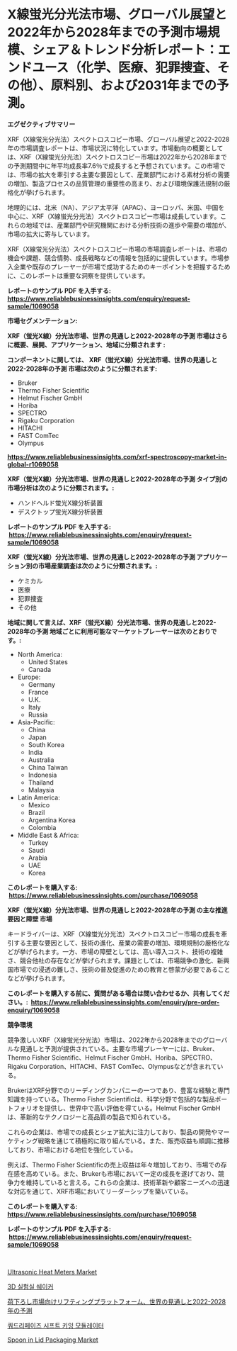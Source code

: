 <p><h1>X線蛍光分光法市場、グローバル展望と2022年から2028年までの予測市場規模、シェア＆トレンド分析レポート：エンドユース（化学、医療、犯罪捜査、その他）、原料別、および2031年までの予測。</h1></p><p><strong>エグゼクティブサマリー</strong></p>
<p><p>XRF（X線蛍光分光法）スペクトロスコピー市場、グローバル展望と2022-2028年の市場調査レポートは、市場状況に特化しています。市場動向の概要としては、XRF（X線蛍光分光法）スペクトロスコピー市場は2022年から2028年までの予測期間中に年平均成長率7.6％で成長すると予想されています。この市場では、市場の拡大を牽引する主要な要因として、産業部門における素材分析の需要の増加、製造プロセスの品質管理の重要性の高まり、および環境保護法規制の厳格化が挙げられます。</p><p>地理的には、北米（NA）、アジア太平洋（APAC）、ヨーロッパ、米国、中国を中心に、XRF（X線蛍光分光法）スペクトロスコピー市場は成長しています。これらの地域では、産業部門や研究機関における分析技術の進歩や需要の増加が、市場の拡大に寄与しています。</p><p>XRF（X線蛍光分光法）スペクトロスコピー市場の市場調査レポートは、市場の機会や課題、競合情勢、成長戦略などの情報を包括的に提供しています。市場参入企業や既存のプレーヤーが市場で成功するためのキーポイントを把握するために、このレポートは重要な洞察を提供しています。</p></p>
<p><strong>レポートのサンプル PDF を入手する: <a href="https://www.reliablebusinessinsights.com/enquiry/request-sample/1069058">https://www.reliablebusinessinsights.com/enquiry/request-sample/1069058</a></strong></p>
<p><strong>市場セグメンテーション:</strong></p>
<p><strong> XRF（蛍光X線）分光法市場、世界の見通しと2022-2028年の予測 市場はさらに概要、展開、アプリケーション、地域に分類されます :</strong></p>
<p><strong>コンポーネントに関しては、 XRF（蛍光X線）分光法市場、世界の見通しと2022-2028年の予測 市場は次のように分類されます: &nbsp;</strong></p>
<p><ul><li>Bruker</li><li>Thermo Fisher Scientific</li><li>Helmut Fischer GmbH</li><li>Horiba</li><li>SPECTRO</li><li>Rigaku Corporation</li><li>HITACHI</li><li>FAST ComTec</li><li>Olympus</li></ul></p>
<p><strong><a href="https://www.reliablebusinessinsights.com/xrf-spectroscopy-market-in-global-r1069058">https://www.reliablebusinessinsights.com/xrf-spectroscopy-market-in-global-r1069058</a></strong></p>
<p><strong> XRF（蛍光X線）分光法市場、世界の見通しと2022-2028年の予測 タイプ別の市場分析は次のように分類されます。:</strong></p>
<p><ul><li>ハンドヘルド蛍光X線分析装置</li><li>デスクトップ蛍光X線分析装置</li></ul></p>
<p><strong>レポートのサンプル PDF を入手する: &nbsp;<a href="https://www.reliablebusinessinsights.com/enquiry/request-sample/1069058">https://www.reliablebusinessinsights.com/enquiry/request-sample/1069058</a></strong></p>
<p><strong> XRF（蛍光X線）分光法市場、世界の見通しと2022-2028年の予測 アプリケーション別の市場産業調査は次のように分類されます。:</strong></p>
<p><ul><li>ケミカル</li><li>医療</li><li>犯罪捜査</li><li>その他</li></ul></p>
<p><strong>地域に関して言えば、XRF（蛍光X線）分光法市場、世界の見通しと2022-2028年の予測 地域ごとに利用可能なマーケットプレーヤーは次のとおりです。:</strong></p>
<p><ul>
    <li>
        North America:
        <ul>
            <li>United States</li>
            <li>Canada</li>
        </ul>
    </li>
    <li>
        Europe:
        <ul>
            <li>Germany</li>
            <li>France</li>
            <li>U.K.</li>
            <li>Italy</li>
            <li>Russia</li>
        </ul>
    </li>
    <li>
        Asia-Pacific:
        <ul>
            <li>China</li>
            <li>Japan</li>
            <li>South Korea</li>
            <li>India</li>
            <li>Australia</li>
            <li>China Taiwan</li>
            <li>Indonesia</li>
            <li>Thailand</li>
            <li>Malaysia</li>
        </ul>
    </li>
    <li>
        Latin America:
        <ul>
            <li>Mexico</li>
            <li>Brazil</li>
            <li>Argentina Korea</li>
            <li>Colombia</li>
        </ul>
    </li>
    <li>
        Middle East & Africa:
        <ul>
            <li>Turkey</li>
            <li>Saudi</li>
            <li>Arabia</li>
            <li>UAE</li>
            <li>Korea</li>
        </ul>
    </li>
    </ul></p>
<p><strong>このレポートを購入する: &nbsp;<a href="https://www.reliablebusinessinsights.com/purchase/1069058">https://www.reliablebusinessinsights.com/purchase/1069058</a></strong></p>
<p><strong>XRF（蛍光X線）分光法市場、世界の見通しと2022-2028年の予測 の主な推進要因と障壁 市場</strong></p>
<p><p>キードライバーは、XRF（X線蛍光分光法）スペクトロスコピー市場の成長を牽引する主要な要因として、技術の進化、産業の需要の増加、環境規制の厳格化などが挙げられます。一方、市場の障壁としては、高い導入コスト、技術の複雑さ、競合他社の存在などが挙げられます。課題としては、市場競争の激化、新興国市場での浸透の難しさ、技術の普及促進のための教育と啓蒙が必要であることなどが挙げられます。</p></p>
<p><strong>このレポートを購入する前に、質問がある場合は問い合わせるか、共有してください。:&nbsp; <a href="https://www.reliablebusinessinsights.com/enquiry/pre-order-enquiry/1069058">https://www.reliablebusinessinsights.com/enquiry/pre-order-enquiry/1069058</a></strong></p>
<p><strong>競争環境</strong></p>
<p><p>競争激しいXRF（X線蛍光分光法）市場は、2022年から2028年までのグローバルな見通しと予測が提供されている。主要な市場プレーヤーには、Bruker、Thermo Fisher Scientific、Helmut Fischer GmbH、Horiba、SPECTRO、Rigaku Corporation、HITACHI、FAST ComTec、Olympusなどが含まれている。</p><p>BrukerはXRF分野でのリーディングカンパニーの一つであり、豊富な経験と専門知識を持っている。Thermo Fisher Scientificは、科学分野で包括的な製品ポートフォリオを提供し、世界中で高い評価を得ている。Helmut Fischer GmbHは、革新的なテクノロジーと高品質の製品で知られている。</p><p>これらの企業は、市場での成長とシェア拡大に注力しており、製品の開発やマーケティング戦略を通じて積極的に取り組んでいる。また、販売収益も順調に推移しており、市場における地位を強化している。</p><p>例えば、Thermo Fisher Scientificの売上収益は年々増加しており、市場での存在感を高めている。また、Brukerも市場において一定の成長を遂げており、競争力を維持していると言える。これらの企業は、技術革新や顧客ニーズへの迅速な対応を通じて、XRF市場においてリーダーシップを築いている。</p></p>
<p><strong>このレポートを購入する: &nbsp; <a href="https://www.reliablebusinessinsights.com/purchase/1069058">https://www.reliablebusinessinsights.com/purchase/1069058</a></strong></p>
<p><strong>レポートのサンプル PDF を入手する: &nbsp;<a href="https://www.reliablebusinessinsights.com/enquiry/request-sample/1069058">https://www.reliablebusinessinsights.com/enquiry/request-sample/1069058</a></strong><strong></strong></p>
<p>&nbsp;</p>
<p><p><a href="https://issuu.com/reportprime-2/docs/ultrasonic-heat-meters-market-size-2030.pptx">Ultrasonic Heat Meters Market</a></p><p><a href="https://github.com/Gregost89076vddcv/Market-Research-Report-List-1/blob/main/5418514118905.md">3D 실험실 쉐이커</a></p><p><a href="https://github.com/DanykaKilback/Market-Research-Report-List-1/blob/main/7005484130559.md">荷下ろし市場向けリフティングプラットフォーム、世界の見通しと2022-2028年の予測</a></p><p><a href="https://github.com/dollarearner151/Market-Research-Report-List-1/blob/main/5340395118906.md">쿼드리페이즈 시프트 키잉 모듈레이터</a></p><p><a href="https://github.com/khlifeservices/Market-Research-Report-List-1/blob/main/spoon-in-lid-packaging-market.md">Spoon in Lid Packaging Market</a></p></p>